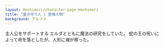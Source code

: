 ```yaml
---
layout: Hoshimori/character-page-Hoshimori
title: "星の守り人 | 登場人物"
background: アルファ
---
```


主人公をサポートする
エルダとともに魔法の研究をしていた。
蛇の王の呪いによって命を落としたが、人形に魂が移った。